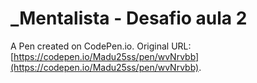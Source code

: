 # _Mentalista - Desafio aula 2

A Pen created on CodePen.io. Original URL: [https://codepen.io/Madu25ss/pen/wvNrvbb](https://codepen.io/Madu25ss/pen/wvNrvbb).

